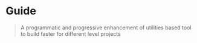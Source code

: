 # Guide

> A programmatic and progressive enhancement of utilities based tool to build faster for different level projects
